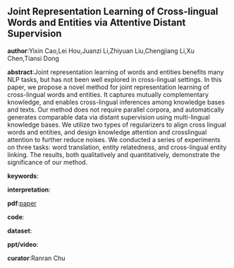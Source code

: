 ## Joint Representation Learning of Cross-lingual Words and Entities via Attentive Distant Supervision

**author**:Yixin Cao,Lei Hou,Juanzi Li,Zhiyuan Liu,Chengjiang Li,Xu Chen,Tiansi Dong

**abstract**:Joint representation learning of words and entities benefits many NLP tasks, but has not been well explored in cross-lingual settings. In this paper, we propose a novel method for joint representation learning of cross-lingual words and entities. It captures mutually complementary knowledge, and enables cross-lingual inferences among knowledge bases and texts. Our method does not require parallel corpora, and automatically generates comparable data via distant supervision using multi-lingual knowledge bases. We utilize two types of regularizers to align cross lingual words and entities, and design knowledge attention and crosslingual attention to further reduce noises. We conducted a series of experiments on three
tasks: word translation, entity relatedness, and cross-lingual entity linking. The results, both qualitatively and quantitatively, demonstrate the significance of our method.

**keywords**:

**interpretation**:

**pdf**:[paper](https://www.aclweb.org/anthology/D18-1021.pdf)

**code**:

**dataset**:

**ppt/video**:

**curator**:Ranran Chu